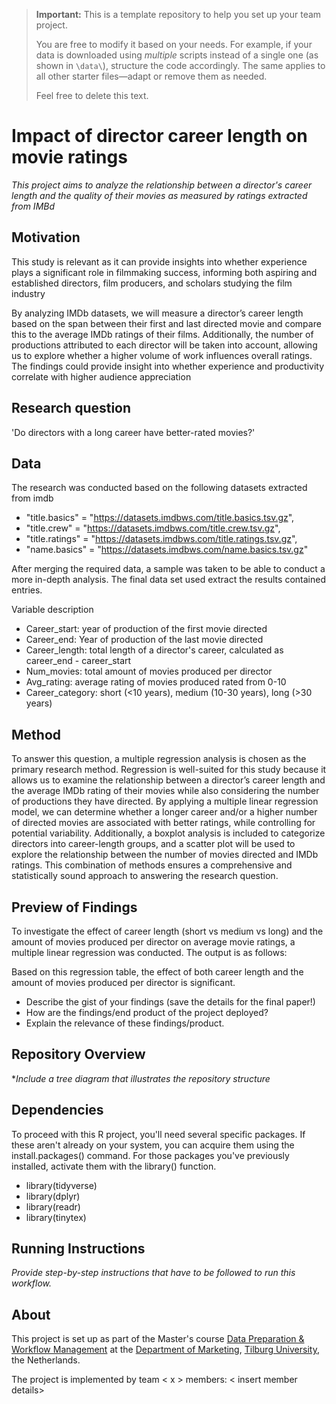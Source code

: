 > **Important:** This is a template repository to help you set up your team project.  
>  
> You are free to modify it based on your needs. For example, if your data is downloaded using *multiple* scripts instead of a single one (as shown in `\data\`), structure the code accordingly. The same applies to all other starter files—adapt or remove them as needed.  
>  
> Feel free to delete this text.


# Impact of director career length on movie ratings
*This project aims to analyze the relationship between a director's career length and the quality of their movies as measured by ratings extracted from IMBd* 

## Motivation

This study is relevant as it can provide insights into whether experience plays a significant role in filmmaking success, informing both aspiring and established directors, film producers, and scholars studying the film industry

By analyzing IMDb datasets, we will measure a director’s career length based on the span between their first and last directed movie and compare this to the average IMDb ratings of their films. Additionally, the number of productions attributed to each director will be taken into account, allowing us to explore whether a higher volume of work influences overall ratings. The findings could provide insight into whether experience and productivity correlate with higher audience appreciation

## Research question
'Do directors with a long career have better-rated movies?'

## Data
The research was conducted based on the following datasets extracted from imdb
-  "title.basics" = "https://datasets.imdbws.com/title.basics.tsv.gz",
-  "title.crew" = "https://datasets.imdbws.com/title.crew.tsv.gz",
-  "title.ratings" = "https://datasets.imdbws.com/title.ratings.tsv.gz",
-  "name.basics" = "https://datasets.imdbws.com/name.basics.tsv.gz"

After merging the required data, a sample was taken to be able to conduct a more in-depth analysis. The final data set used extract the results contained entries.

Variable description
- Career_start: year of production of the first movie directed
- Career_end: Year of production of the last movie directed
- Career_length: total length of a director's career, calculated as career_end - career_start
- Num_movies: total amount of movies produced per director
- Avg_rating: average rating of movies produced rated from 0-10
- Career_category: short (<10 years), medium (10-30 years), long (>30 years)

## Method

To answer this question, a multiple regression analysis is chosen as the primary research method. Regression is well-suited for this study because it allows us to examine the relationship between a director’s career length and the average IMDb rating of their movies while also considering the number of productions they have directed. By applying a multiple linear regression model, we can determine whether a longer career and/or a higher number of directed movies are associated with better ratings, while controlling for potential variability. Additionally, a boxplot analysis is included to categorize directors into career-length groups, and a scatter plot will be used to explore the relationship between the number of movies directed and IMDb ratings. This combination of methods ensures a comprehensive and statistically sound approach to answering the research question.


## Preview of Findings 
To investigate the effect of career length (short vs medium vs long) and the amount of movies produced per director on average movie ratings, a multiple linear regression was conducted. The output is as follows:

Based on this regression table, the effect of both career length and the amount of movies produced per director is significant. 

- Describe the gist of your findings (save the details for the final paper!)
- How are the findings/end product of the project deployed?
- Explain the relevance of these findings/product. 

## Repository Overview 

**Include a tree diagram that illustrates the repository structure*

## Dependencies 

To proceed with this R project, you'll need several specific packages. If these aren't already on your system, you can acquire them using the install.packages() command. For those packages you've previously installed, activate them with the library() function.
- library(tidyverse) 
- library(dplyr) 
- library(readr) 
- library(tinytex) 

## Running Instructions 

*Provide step-by-step instructions that have to be followed to run this workflow.*

## About 

This project is set up as part of the Master's course [Data Preparation & Workflow Management](https://dprep.hannesdatta.com/) at the [Department of Marketing](https://www.tilburguniversity.edu/about/schools/economics-and-management/organization/departments/marketing), [Tilburg University](https://www.tilburguniversity.edu/), the Netherlands.

The project is implemented by team < x > members: < insert member details>
